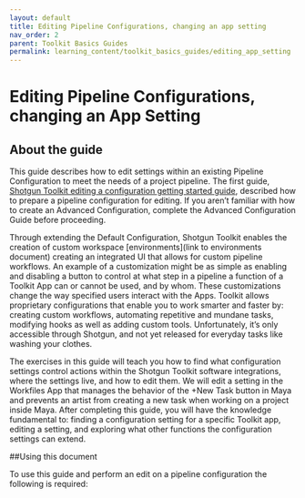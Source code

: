 ```yaml
---
layout: default
title: Editing Pipeline Configurations, changing an app setting
nav_order: 2
parent: Toolkit Basics Guides
permalink: learning_content/toolkit_basics_guides/editing_app_setting
---
```


# Editing Pipeline Configurations, changing an App Setting
 
## About the guide
 
This guide describes how to edit settings within an existing Pipeline Configuration to meet the needs of a project pipeline. The first guide, [Shotgun Toolkit editing a configuration getting started guide](link), described how to prepare a pipeline configuration for editing. If you aren’t familiar with how to create an Advanced Configuration, complete the Advanced Configuration Guide before proceeding.

Through extending the Default Configuration, Shotgun Toolkit enables the creation of custom workspace [environments](link to environments document) creating an integrated UI that allows for custom pipeline workflows. An example of a customization might be as simple as enabling and disabling a button to control at what step in a pipeline a function of a Toolkit App can or cannot be used, and by whom. These customizations change the way specified users interact with the Apps. Toolkit allows proprietary configurations that enable you to work smarter and faster by: creating custom workflows, automating repetitive and mundane tasks, modifying hooks as well as adding custom tools. Unfortunately, it’s only accessible through Shotgun, and not yet released for everyday tasks like washing your clothes.

The exercises in this guide will teach you how to find what configuration settings control actions within the Shotgun Toolkit software integrations, where the settings live, and how to edit them. We will edit a setting in the Workfiles App that manages the behavior of the +New Task button in Maya and prevents an artist from creating a new task when working on a project inside Maya. After completing this guide, you will have the knowledge fundamental to: finding a configuration setting for a specific Toolkit app, editing a setting, and exploring what other functions the configuration settings can extend.

##Using this document
 
To use this guide and perform an edit on a pipeline configuration the following is required:

